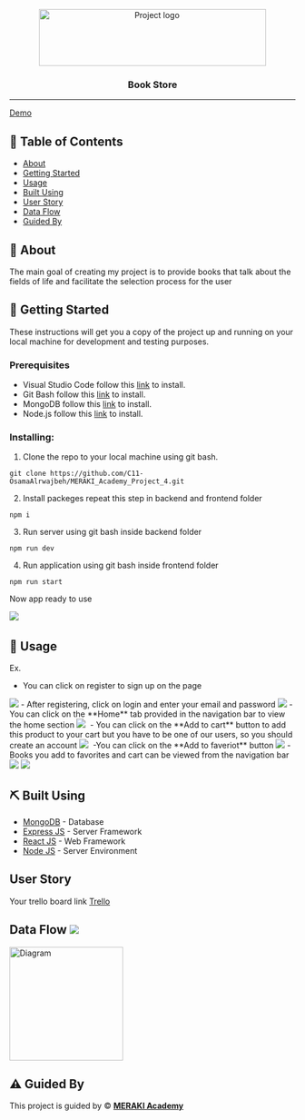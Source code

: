 <p align="center">
<a href="https://www.meraki-academy.org" target="_blank" rel="noopener noreferrer">
 <img width="400px" height="100px" src="https://www.meraki-academy.org/assets/img/logov02.svg" alt="Project logo">
 </a>
</p>

<h3 align="center"> Book Store
</h3>

---


<a href=''>Demo</a>
    <br> 
</p>

## 📝 Table of Contents

- [About](#about)
- [Getting Started](#getting_started)
- [Usage](#usage)
- [Built Using](#built_using)
- [User Story](#user_story)
- [Data Flow](#data_flow)
- [Guided By](#guided_by)

## 🧐 About <a name = "about"></a>

The main goal of creating my project is to provide books that talk about the fields of life and facilitate the selection process for the user

## 🏁 Getting Started <a name = "getting_started"></a>

These instructions will get you a copy of the project up and running on your local machine for development and testing purposes.

### Prerequisites

- Visual Studio Code follow this <a href=''>link</a> to install.
- Git Bash follow this <a href=''>link</a> to install.
- MongoDB follow this <a href=''>link</a> to install.
- Node.js follow this <a href=''>link</a> to install.

### Installing:

1. Clone the repo to your local machine using git bash.

```
git clone https://github.com/C11-OsamaAlrwajbeh/MERAKI_Academy_Project_4.git
```

2. Install packeges repeat this step in backend and frontend folder

```
npm i
```

3. Run server using git bash inside backend folder

```
npm run dev
```

4. Run application using git bash inside frontend folder

```
npm run start
```

Now app ready to use

<img src="images\home.png"> <img>


## 🎈 Usage <a name="usage"></a>

Ex.
- You can click on register to sign up on the page
<img src= "images\register.png"/>
- After registering, click on login and enter your email and password
<img src="images\login.png"/>
- You can click on the **Home** tab provided in the navigation bar to view the home section
<img src="images\home.png"> <img>
- You can click on the **Add to cart** button to add this product to your cart but you have to be one of our users, so you should create an account
<img src="images\addCart.png"> <img>
-You can click on the **Add to faveriot** button 
<img src="images\addFavorite.png">
-Books you add to favorites and cart can be viewed from the navigation bar
<img src="images/cart.png">
<img src="images/favorite.png">


## ⛏️ Built Using <a name = "built_using"></a>

- [MongoDB](https://www.mongodb.com/) - Database
- [Express JS](https://expressjs.com/) - Server Framework
- [React JS](https://https://reactjs.org/) - Web Framework
- [Node JS](https://nodejs.org/en/) - Server Environment

## User Story <a name = "#user_story"></a>

Your trello board link
<a href='https://trello.com/b/pW7u6TOj/project-4'>Trello</a>

## Data Flow <img src="images/dataFlow.png"/>

<img width=200px height=200px src="https://cacoo.com/assets/site/img/templates/screenshots/er-database-diagram.png" alt="Diagram"></a>

## ⚠️ Guided By <a name = "guided_by"></a>

This project is guided by ©️ **[MERAKI Academy](https://www.meraki-academy.org)**